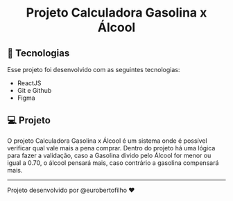 <h1 align="center"> Projeto Calculadora Gasolina x Álcool </h1>

## 🚀 Tecnologias

Esse projeto foi desenvolvido com as seguintes tecnologias:

- ReactJS
- Git e Github
- Figma

## 💻 Projeto

O projeto Calculadora Gasolina x Álcool é um sistema onde é possível verificar qual vale mais a pena comprar.
Dentro do projeto há uma lógica para fazer a validação, caso a Gasolina divido pelo Álcool for menor ou igual a 0.70, o álcool pensará mais,
caso contrário a gasolina compensará mais.

---

Projeto desenvolvido por @eurobertofilho ♥
